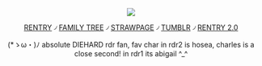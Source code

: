 <div align="center">

  ![](https://64.media.tumblr.com/b9a14ce277bc7dbfb76f0ab673d0fb64/fd1ebdf832787231-01/s2048x3072/633011e2282f9d1d3ae607fce22faa9823ec2c54.gifv)

[RENTRY](https://rentry.co/GRIMCASPER-) ৴ [FAMILY TREE](https://rentry.co/HoHfamilytree) ৴ [STRAWPAGE](https://argentilover.straw.page) ৴ [TUMBLR](https://www.tumblr.com/ffurinya) ৴ [RENTRY 2.0](https://rentry.co/DEVIOUS-COOKIES)

 (*ゝω・)ﾉ absolute DIEHARD rdr fan, fav char in rdr2 is hosea, charles is a close second! in rdr1 its abigail ^_^
